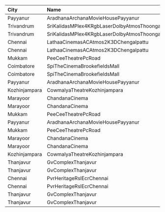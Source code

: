 | City          | Name                                                     |  Time | Type        | Price | Capacity | Booked |
| :------------ | :------------------------------------------------------- | ----: | :---------- | ----: | -------: | -----: |
| Payyanur      | AradhanaArchanaMovieHousePayyanur                        | 10:30 | FirstClass  |  100₹ |      230 |    115 |
| Trivandrum    | SriKalidasMPlex4KRgbLaserDolbyAtmosThoongamparaKattakada | 11:00 | DiamondSofa |  200₹ |        4 |      2 |
| Trivandrum    | SriKalidasMPlex4KRgbLaserDolbyAtmosThoongamparaKattakada | 11:00 | Gold        |  150₹ |      170 |     84 |
| Chennai       | LathaaCinemasACAtmos2K3DChengalpattu                     | 11:15 | Boxa        |  150₹ |       45 |     45 |
| Chennai       | LathaaCinemasACAtmos2K3DChengalpattu                     | 11:15 | First       |  120₹ |      381 |     81 |
| Mukkam        | PeeCeeTheatrePcRoad                                      | 11:30 | FirstClass  |  110₹ |       70 |      8 |
| Coimbatore    | SpiTheCinemaBrookefieldsMall                             | 12:55 | Elite       |  191₹ |      165 |    165 |
| Coimbatore    | SpiTheCinemaBrookefieldsMall                             | 12:55 | Budget      |   60₹ |       19 |     18 |
| Payyanur      | AradhanaArchanaMovieHousePayyanur                        | 13:30 | FirstClass  |  100₹ |      230 |    115 |
| Kozhinjampara | CowmalyaTheatreKozhinjampara                             | 14:15 | Gold        |  110₹ |      460 |    225 |
| Marayoor      | ChandanaCinema                                           | 14:30 | Box         |  120₹ |       60 |     60 |
| Marayoor      | ChandanaCinema                                           | 14:30 | FirstClass  |  100₹ |      370 |    220 |
| Mukkam        | PeeCeeTheatrePcRoad                                      | 14:45 | FirstClass  |  110₹ |       70 |     11 |
| Payyanur      | AradhanaArchanaMovieHousePayyanur                        | 16:30 | FirstClass  |  100₹ |      230 |    115 |
| Mukkam        | PeeCeeTheatrePcRoad                                      | 18:00 | FirstClass  |  110₹ |       70 |      8 |
| Marayoor      | ChandanaCinema                                           | 18:00 | Box         |  120₹ |       60 |     60 |
| Marayoor      | ChandanaCinema                                           | 18:00 | FirstClass  |  100₹ |      370 |    220 |
| Kozhinjampara | CowmalyaTheatreKozhinjampara                             | 18:00 | Gold        |  110₹ |      460 |    225 |
| Thanjavur     | GvComplexThanjavur                                       | 18:15 | I           |  120₹ |      110 |     63 |
| Thanjavur     | GvComplexThanjavur                                       | 18:15 | Ii          |  100₹ |      105 |     52 |
| Chennai       | PvrHeritageRslEcrChennai                                 | 19:30 | Classic     |   60₹ |       11 |     11 |
| Chennai       | PvrHeritageRslEcrChennai                                 | 19:30 | Prime       |  191₹ |       99 |     98 |
| Thanjavur     | GvComplexThanjavur                                       | 22:00 | I           |  120₹ |      110 |     66 |
| Thanjavur     | GvComplexThanjavur                                       | 22:00 | Ii          |  100₹ |      105 |     52 |